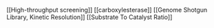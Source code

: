 [[High-throughput screening]]
[[carboxylesterase]]
[[Genome Shotgun Library, Kinetic Resolution]]
[[Substrate To Catalyst Ratio]]
